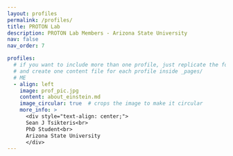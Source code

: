```yaml
---
layout: profiles
permalink: /profiles/
title: PROTON Lab
description: PROTON Lab Members - Arizona State University
nav: false
nav_order: 7

profiles:
  # if you want to include more than one profile, just replicate the following block
  # and create one content file for each profile inside _pages/
  # ME
  - align: left
    image: prof_pic.jpg
    content: about_einstein.md
    image_circular: true  # crops the image to make it circular
    more_info: >
      <div style="text-align: center;">
      Sean J Tsikteris<br>
      PhD Student<br>
      Arizona State University
      </div>
---
```


